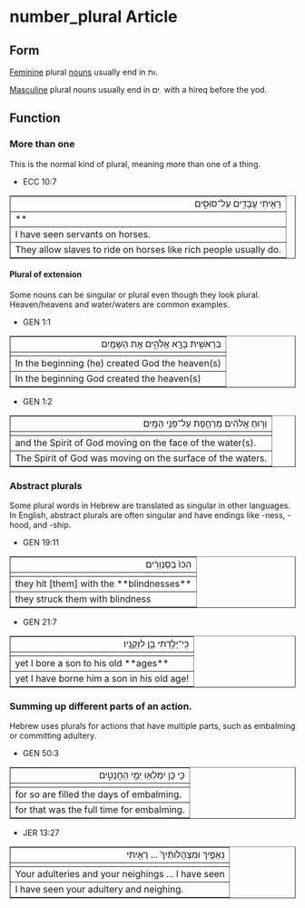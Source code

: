 # number_plural Article

## Form 
[Feminine](https://git.door43.org/Door43/en-uhg/src/master/content/gender_feminine/02.md) plural [nouns](https://git.door43.org/Door43/en-uhg/src/master/content/noun/02.md) usually end in ות. 

[Masculine](https://git.door43.org/Door43/en-uhg/src/master/content/gender_masculine/02.md) plural nouns usually end in ים ִ  with a hireq before the yod.


## Function

### More than one
This is the normal kind of plural, meaning more than one of a thing.   

* ECC 10:7
<table border="1" class="docutils">
<colgroup>
<col width="100%" />
</colgroup>
<tbody valign="top">
<tr class="row-odd" align="right"><td> רָאִ֥יתִי עֲבָדִ֖ים‮‬ עַל־סוּסִ֑ים </td>
</tr>
<tr class="row-even"><td>        **       </td>
</tr>
<tr class="row-odd"><td>I have seen servants on horses.</td>
</tr>
<tr class="row-even"><td>They allow slaves to ride on horses like rich people usually do.</td>
</tr>
</tbody>
</table>

#### Plural of extension

Some nouns can be singular or plural even though they look plural. Heaven/heavens and water/waters are common examples.

* GEN 1:1
<table border="1" class="docutils">
<colgroup>
<col width="100%" />
</colgroup>
<tbody valign="top">
<tr class="row-odd" align="right"><td>בְּרֵאשִׁ֖ית‮‬ בָּרָ֣א אֱלֹהִ֑ים אֵ֥ת הַשָּׁמַ֖יִם</td>
</tr>
<tr class="row-even"><td>               </td>
</tr>
<tr class="row-odd"><td>In the beginning (he) created God the heaven(s)</td>
</tr>
<tr class="row-even"><td>In the beginning God created the heaven(s)</td>
</tr>
</tbody>
</table>

* GEN 1:2
<table border="1" class="docutils">
<colgroup>
<col width="100%" />
</colgroup>
<tbody valign="top">
<tr class="row-odd" align="right"><td>וְר֣וּחַ אֱלֹהִ֔ים מְרַחֶ֖פֶת עַל־פְּנֵ֥י הַמָּֽיִם׃</td>
</tr>
<tr class="row-even"><td>               </td>
</tr>
<tr class="row-odd"><td>and the Spirit of God moving on the face of the water(s).</td>
</tr>
<tr class="row-even"><td>The Spirit of God was moving on the surface of the waters.</td>
</tr>
</tbody>
</table>

### Abstract plurals 

Some plural words in Hebrew are translated as singular in other languages. In English, abstract plurals are often singular and have endings like -ness, -hood, and -ship.

* GEN 19:11
<table border="1" class="docutils">
<colgroup>
<col width="100%" />
</colgroup>
<tbody valign="top">
<tr class="row-odd" align="right"><td>הִכּוּ֙ בַּסַּנְוֵרִ֔ים</td>
</tr>
<tr class="row-even"><td>               </td>
</tr>
<tr class="row-odd"><td>they hit [them] with the **blindnesses**</td>
</tr>
<tr class="row-even"><td>they struck them with blindness</td>
</tr>
</tbody>
</table>

* GEN 21:7
<table border="1" class="docutils">
<colgroup>
<col width="100%" />
</colgroup>
<tbody valign="top">
<tr class="row-odd" align="right"><td>כִּֽי־יָלַ֥דְתִּי‮‬ בֵ֖ן לִזְקֻנָֽיו׃</td>
</tr>
<tr class="row-even"><td>               </td>
</tr>
<tr class="row-odd"><td>yet I bore a son to his old **ages**</td>
</tr>
<tr class="row-even"><td>yet I have borne him a son in his old age!</td>
</tr>
</tbody>
</table>


### Summing up different parts of an action. 

Hebrew uses plurals for actions that have multiple parts, such as embalming or committing adultery.

* GEN 50:3
<table border="1" class="docutils">
<colgroup>
<col width="100%" />
</colgroup>
<tbody valign="top">
<tr class="row-odd" align="right"><td>כִּ֛י כֵּ֥ן יִמְלְא֖וּ יְמֵ֣י הַחֲנֻטִ֑ים</td>
</tr>
<tr class="row-even"><td>               </td>
</tr>
<tr class="row-odd"><td>for so are filled the days of embalming.</td>
</tr>
<tr class="row-even"><td>for that was the full time for embalming.</td>
</tr>
</tbody>
</table>

* JER 13:27
<table border="1" class="docutils">
<colgroup>
<col width="100%" />
</colgroup>
<tbody valign="top">
<tr class="row-odd" align="right"><td>נִֽאֻפַ֤יִךְ וּמִצְהֲלֹותַ֨יִךְ֙ ...‬ רָאִ֖יתִי </td>
</tr>
<tr class="row-even"><td>               </td>
</tr>
<tr class="row-odd"><td>Your adulteries and your neighings ... I have seen</td>
</tr>
<tr class="row-even"><td>I have seen your adultery and neighing.</td>
</tr>
</tbody>
</table>
